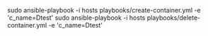sudo ansible-playbook -i hosts playbooks/create-container.yml -e 'c_name=Dtest'
sudo ansible-playbook -i hosts playbooks/delete-container.yml -e 'c_name=Dtest'
